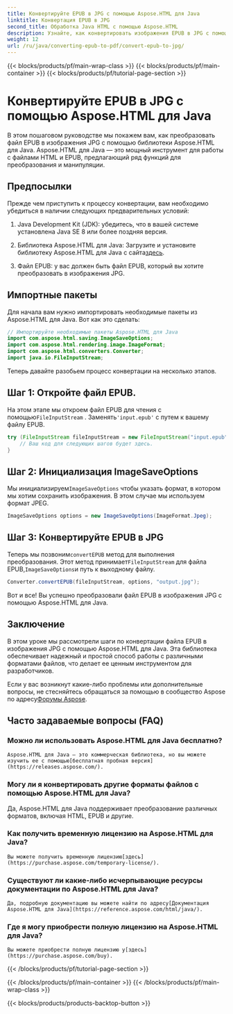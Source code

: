 ```yaml
---
title: Конвертируйте EPUB в JPG с помощью Aspose.HTML для Java
linktitle: Конвертация EPUB в JPG
second_title: Обработка Java HTML с помощью Aspose.HTML
description: Узнайте, как конвертировать изображения EPUB в JPG с помощью Aspose.HTML для Java. Следуйте нашему пошаговому руководству для бесшовной конвертации.
weight: 12
url: /ru/java/converting-epub-to-pdf/convert-epub-to-jpg/
---
```


{{< blocks/products/pf/main-wrap-class >}}
{{< blocks/products/pf/main-container >}}
{{< blocks/products/pf/tutorial-page-section >}}

# Конвертируйте EPUB в JPG с помощью Aspose.HTML для Java


В этом пошаговом руководстве мы покажем вам, как преобразовать файл EPUB в изображения JPG с помощью библиотеки Aspose.HTML для Java. Aspose.HTML для Java — это мощный инструмент для работы с файлами HTML и EPUB, предлагающий ряд функций для преобразования и манипуляции.

## Предпосылки

Прежде чем приступить к процессу конвертации, вам необходимо убедиться в наличии следующих предварительных условий:

1. Java Development Kit (JDK): убедитесь, что в вашей системе установлена Java SE 8 или более поздняя версия.

2.  Библиотека Aspose.HTML для Java: Загрузите и установите библиотеку Aspose.HTML для Java с сайта[здесь](https://releases.aspose.com/html/java/).

3. Файл EPUB: у вас должен быть файл EPUB, который вы хотите преобразовать в изображения JPG.

## Импортные пакеты

Для начала вам нужно импортировать необходимые пакеты из Aspose.HTML для Java. Вот как это сделать:

```java
// Импортируйте необходимые пакеты Aspose.HTML для Java
import com.aspose.html.saving.ImageSaveOptions;
import com.aspose.html.rendering.image.ImageFormat;
import com.aspose.html.converters.Converter;
import java.io.FileInputStream;
```

Теперь давайте разобьем процесс конвертации на несколько этапов.

## Шаг 1: Откройте файл EPUB.

 На этом этапе мы откроем файл EPUB для чтения с помощью`FileInputStream` . Заменять`'input.epub'` с путем к вашему файлу EPUB.

```java
try (FileInputStream fileInputStream = new FileInputStream("input.epub")) {
    // Ваш код для следующих шагов будет здесь.
}
```

## Шаг 2: Инициализация ImageSaveOptions

Мы инициализируем`ImageSaveOptions` чтобы указать формат, в котором мы хотим сохранить изображения. В этом случае мы используем формат JPEG.

```java
ImageSaveOptions options = new ImageSaveOptions(ImageFormat.Jpeg);
```

## Шаг 3: Конвертируйте EPUB в JPG

 Теперь мы позвоним`convertEPUB` метод для выполнения преобразования. Этот метод принимает`FileInputStream` для файла EPUB,`ImageSaveOptions`и путь к выходному файлу.

```java
Converter.convertEPUB(fileInputStream, options, "output.jpg");
```

Вот и все! Вы успешно преобразовали файл EPUB в изображения JPG с помощью Aspose.HTML для Java.

## Заключение

В этом уроке мы рассмотрели шаги по конвертации файла EPUB в изображения JPG с помощью Aspose.HTML для Java. Эта библиотека обеспечивает надежный и простой способ работы с различными форматами файлов, что делает ее ценным инструментом для разработчиков.

 Если у вас возникнут какие-либо проблемы или дополнительные вопросы, не стесняйтесь обращаться за помощью в сообщество Aspose по адресу[Форумы Aspose](https://forum.aspose.com/).

## Часто задаваемые вопросы (FAQ)

### Можно ли использовать Aspose.HTML для Java бесплатно?
    Aspose.HTML для Java — это коммерческая библиотека, но вы можете изучить ее с помощью[бесплатная пробная версия](https://releases.aspose.com/).

### Могу ли я конвертировать другие форматы файлов с помощью Aspose.HTML для Java?
   Да, Aspose.HTML для Java поддерживает преобразование различных форматов, включая HTML, EPUB и другие.

### Как получить временную лицензию на Aspose.HTML для Java?
    Вы можете получить временную лицензию[здесь](https://purchase.aspose.com/temporary-license/).

### Существуют ли какие-либо исчерпывающие ресурсы документации по Aspose.HTML для Java?
    Да, подробную документацию вы можете найти по адресу[Документация Aspose.HTML для Java](https://reference.aspose.com/html/java/).

### Где я могу приобрести полную лицензию на Aspose.HTML для Java?
    Вы можете приобрести полную лицензию у[здесь](https://purchase.aspose.com/buy).


{{< /blocks/products/pf/tutorial-page-section >}}

{{< /blocks/products/pf/main-container >}}
{{< /blocks/products/pf/main-wrap-class >}}

{{< blocks/products/products-backtop-button >}}
